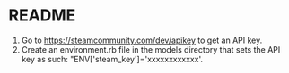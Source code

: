 # README

1. Go to https://steamcommunity.com/dev/apikey to get an API key.
2. Create an environment.rb file in the models directory that sets the API key as such: "ENV['steam_key']='xxxxxxxxxxxx'.

